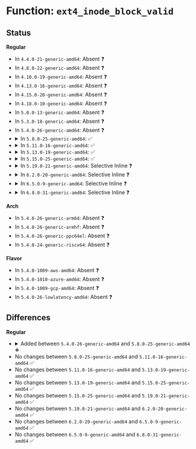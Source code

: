 # Function: <code>ext4_inode_block_valid</code>

## Status
<b>Regular</b>
<ul>
<li>
In <code>4.4.0-21-generic-amd64</code>: Absent ❓
</li>
<li>
In <code>4.8.0-22-generic-amd64</code>: Absent ❓
</li>
<li>
In <code>4.10.0-19-generic-amd64</code>: Absent ❓
</li>
<li>
In <code>4.13.0-16-generic-amd64</code>: Absent ❓
</li>
<li>
In <code>4.15.0-20-generic-amd64</code>: Absent ❓
</li>
<li>
In <code>4.18.0-10-generic-amd64</code>: Absent ❓
</li>
<li>
In <code>5.0.0-13-generic-amd64</code>: Absent ❓
</li>
<li>
In <code>5.3.0-18-generic-amd64</code>: Absent ❓
</li>
<li>
In <code>5.4.0-26-generic-amd64</code>: Absent ❓
</li>
<li>
<details>
<summary>In <code>5.8.0-25-generic-amd64</code>: ✅</summary>

```c
int ext4_inode_block_valid(struct inode * inode, ext4_fsblk_t start_blk, unsigned int count)
```

```json
{
  "name": "ext4_inode_block_valid",
  "collision_type": "Unique Global",
  "inline_type": "No",
  "funcs": [
    {
      "addr": 18446744071582886928,
      "name": "ext4_inode_block_valid",
      "external": true,
      "loc": "fs/ext4/block_validity.c:328",
      "file": "fs/ext4/block_validity.c",
      "inline": "seen, unknown",
      "caller_inline": [],
      "caller_func": [
        "fs/ext4/block_validity.c:ext4_check_blockref",
        "fs/ext4/extents.c:__ext4_ext_check",
        "fs/ext4/extents.c:__ext4_ext_check",
        "fs/ext4/indirect.c:ext4_free_branches",
        "fs/ext4/indirect.c:ext4_clear_blocks",
        "fs/ext4/inode.c:__ext4_iget",
        "fs/ext4/mballoc.c:ext4_free_blocks",
        "fs/ext4/mballoc.c:ext4_mb_mark_diskspace_used"
      ]
    }
  ],
  "symbols": [
    {
      "addr": 18446744071582886928,
      "name": "ext4_inode_block_valid",
      "section": ".text",
      "bind": "STB_GLOBAL",
      "size": 157
    }
  ]
}
```
</details>
</li>
<li>
<details>
<summary>In <code>5.11.0-16-generic-amd64</code>: ✅</summary>

```c
int ext4_inode_block_valid(struct inode * inode, ext4_fsblk_t start_blk, unsigned int count)
```

```json
{
  "name": "ext4_inode_block_valid",
  "collision_type": "Unique Global",
  "inline_type": "No",
  "funcs": [
    {
      "addr": 18446744071582959840,
      "name": "ext4_inode_block_valid",
      "external": true,
      "loc": "fs/ext4/block_validity.c:300",
      "file": "fs/ext4/block_validity.c",
      "inline": "seen, unknown",
      "caller_inline": [],
      "caller_func": [
        "fs/ext4/block_validity.c:ext4_check_blockref",
        "fs/ext4/extents.c:__ext4_ext_check",
        "fs/ext4/extents.c:__ext4_ext_check",
        "fs/ext4/indirect.c:ext4_free_branches",
        "fs/ext4/indirect.c:ext4_clear_blocks",
        "fs/ext4/inode.c:__ext4_iget",
        "fs/ext4/mballoc.c:ext4_free_blocks",
        "fs/ext4/mballoc.c:ext4_mb_mark_diskspace_used"
      ]
    }
  ],
  "symbols": [
    {
      "addr": 18446744071582959840,
      "name": "ext4_inode_block_valid",
      "section": ".text",
      "bind": "STB_GLOBAL",
      "size": 183
    }
  ]
}
```
</details>
</li>
<li>
<details>
<summary>In <code>5.13.0-19-generic-amd64</code>: ✅</summary>

```c
int ext4_inode_block_valid(struct inode * inode, ext4_fsblk_t start_blk, unsigned int count)
```

```json
{
  "name": "ext4_inode_block_valid",
  "collision_type": "Unique Global",
  "inline_type": "No",
  "funcs": [
    {
      "addr": 18446744071582985760,
      "name": "ext4_inode_block_valid",
      "external": true,
      "loc": "fs/ext4/block_validity.c:300",
      "file": "fs/ext4/block_validity.c",
      "inline": "seen, unknown",
      "caller_inline": [],
      "caller_func": [
        "fs/ext4/block_validity.c:ext4_check_blockref",
        "fs/ext4/extents.c:__ext4_ext_check",
        "fs/ext4/extents.c:__ext4_ext_check",
        "fs/ext4/indirect.c:ext4_free_branches",
        "fs/ext4/indirect.c:ext4_clear_blocks",
        "fs/ext4/inode.c:__ext4_iget",
        "fs/ext4/mballoc.c:ext4_free_blocks",
        "fs/ext4/mballoc.c:ext4_mb_mark_diskspace_used"
      ]
    }
  ],
  "symbols": [
    {
      "addr": 18446744071582985760,
      "name": "ext4_inode_block_valid",
      "section": ".text",
      "bind": "STB_GLOBAL",
      "size": 183
    }
  ]
}
```
</details>
</li>
<li>
<details>
<summary>In <code>5.15.0-25-generic-amd64</code>: ✅</summary>

```c
int ext4_inode_block_valid(struct inode * inode, ext4_fsblk_t start_blk, unsigned int count)
```

```json
{
  "name": "ext4_inode_block_valid",
  "collision_type": "Unique Global",
  "inline_type": "No",
  "funcs": [
    {
      "addr": 18446744071583321616,
      "name": "ext4_inode_block_valid",
      "external": true,
      "loc": "fs/ext4/block_validity.c:300",
      "file": "fs/ext4/block_validity.c",
      "inline": "seen, unknown",
      "caller_inline": [],
      "caller_func": [
        "fs/ext4/block_validity.c:ext4_check_blockref",
        "fs/ext4/extents.c:ext4_valid_extent_entries",
        "fs/ext4/extents.c:ext4_valid_extent_entries",
        "fs/ext4/indirect.c:ext4_free_branches",
        "fs/ext4/indirect.c:ext4_clear_blocks",
        "fs/ext4/inode.c:__ext4_iget",
        "fs/ext4/mballoc.c:ext4_free_blocks",
        "fs/ext4/mballoc.c:ext4_mb_mark_diskspace_used"
      ]
    }
  ],
  "symbols": [
    {
      "addr": 18446744071583321616,
      "name": "ext4_inode_block_valid",
      "section": ".text",
      "bind": "STB_GLOBAL",
      "size": 183
    }
  ]
}
```
</details>
</li>
<li>
<details>
<summary>In <code>5.19.0-21-generic-amd64</code>: Selective Inline ❓</summary>

```c
int ext4_inode_block_valid(struct inode * inode, ext4_fsblk_t start_blk, unsigned int count)
```

```json
{
  "name": "ext4_inode_block_valid",
  "collision_type": "Unique Global",
  "inline_type": "Selective",
  "funcs": [
    {
      "addr": 18446744071583829892,
      "name": "ext4_inode_block_valid",
      "external": true,
      "loc": "fs/ext4/block_validity.c:343",
      "file": "fs/ext4/block_validity.c",
      "inline": "not declared, inlined",
      "caller_inline": [
        "fs/ext4/block_validity.c:ext4_check_blockref"
      ],
      "caller_func": [
        "fs/ext4/extents.c:__ext4_ext_check",
        "fs/ext4/extents.c:__ext4_ext_check",
        "fs/ext4/indirect.c:ext4_free_branches",
        "fs/ext4/indirect.c:ext4_clear_blocks",
        "fs/ext4/inode.c:__ext4_iget",
        "fs/ext4/mballoc.c:ext4_free_blocks",
        "fs/ext4/mballoc.c:ext4_mb_clear_bb",
        "fs/ext4/mballoc.c:ext4_mb_clear_bb",
        "fs/ext4/mballoc.c:ext4_mb_mark_diskspace_used"
      ]
    }
  ],
  "symbols": [
    {
      "addr": 18446744071583829744,
      "name": "ext4_inode_block_valid",
      "section": ".text",
      "bind": "STB_GLOBAL",
      "size": 43
    }
  ]
}
```
</details>
</li>
<li>
<details>
<summary>In <code>6.2.0-20-generic-amd64</code>: Selective Inline ❓</summary>

```c
int ext4_inode_block_valid(struct inode * inode, ext4_fsblk_t start_blk, unsigned int count)
```

```json
{
  "name": "ext4_inode_block_valid",
  "collision_type": "Unique Global",
  "inline_type": "Selective",
  "funcs": [
    {
      "addr": 18446744071584452916,
      "name": "ext4_inode_block_valid",
      "external": true,
      "loc": "fs/ext4/block_validity.c:343",
      "file": "fs/ext4/block_validity.c",
      "inline": "not declared, inlined",
      "caller_inline": [
        "fs/ext4/block_validity.c:ext4_check_blockref"
      ],
      "caller_func": [
        "fs/ext4/extents.c:__ext4_ext_check",
        "fs/ext4/extents.c:__ext4_ext_check",
        "fs/ext4/indirect.c:ext4_free_branches",
        "fs/ext4/indirect.c:ext4_clear_blocks",
        "fs/ext4/inode.c:__ext4_iget",
        "fs/ext4/mballoc.c:ext4_free_blocks",
        "fs/ext4/mballoc.c:ext4_mb_clear_bb",
        "fs/ext4/mballoc.c:ext4_mb_clear_bb",
        "fs/ext4/mballoc.c:ext4_mb_mark_diskspace_used"
      ]
    }
  ],
  "symbols": [
    {
      "addr": 18446744071584452752,
      "name": "ext4_inode_block_valid",
      "section": ".text",
      "bind": "STB_GLOBAL",
      "size": 43
    }
  ]
}
```
</details>
</li>
<li>
<details>
<summary>In <code>6.5.0-9-generic-amd64</code>: Selective Inline ❓</summary>

```c
int ext4_inode_block_valid(struct inode * inode, ext4_fsblk_t start_blk, unsigned int count)
```

```json
{
  "name": "ext4_inode_block_valid",
  "collision_type": "Unique Global",
  "inline_type": "Selective",
  "funcs": [
    {
      "addr": 18446744071584681860,
      "name": "ext4_inode_block_valid",
      "external": true,
      "loc": "fs/ext4/block_validity.c:343",
      "file": "fs/ext4/block_validity.c",
      "inline": "not declared, inlined",
      "caller_inline": [
        "fs/ext4/block_validity.c:ext4_check_blockref"
      ],
      "caller_func": [
        "fs/ext4/extents.c:__ext4_ext_check",
        "fs/ext4/extents.c:__ext4_ext_check",
        "fs/ext4/indirect.c:ext4_free_branches",
        "fs/ext4/indirect.c:ext4_clear_blocks",
        "fs/ext4/inode.c:__ext4_iget",
        "fs/ext4/mballoc.c:ext4_free_blocks",
        "fs/ext4/mballoc.c:ext4_mb_clear_bb",
        "fs/ext4/mballoc.c:ext4_mb_clear_bb",
        "fs/ext4/mballoc.c:ext4_mb_mark_diskspace_used"
      ]
    }
  ],
  "symbols": [
    {
      "addr": 18446744071584681696,
      "name": "ext4_inode_block_valid",
      "section": ".text",
      "bind": "STB_GLOBAL",
      "size": 43
    }
  ]
}
```
</details>
</li>
<li>
<details>
<summary>In <code>6.8.0-31-generic-amd64</code>: Selective Inline ❓</summary>

```c
int ext4_inode_block_valid(struct inode * inode, ext4_fsblk_t start_blk, unsigned int count)
```

```json
{
  "name": "ext4_inode_block_valid",
  "collision_type": "Unique Global",
  "inline_type": "Selective",
  "funcs": [
    {
      "addr": 18446744071584914628,
      "name": "ext4_inode_block_valid",
      "external": true,
      "loc": "fs/ext4/block_validity.c:343",
      "file": "fs/ext4/block_validity.c",
      "inline": "not declared, inlined",
      "caller_inline": [
        "fs/ext4/block_validity.c:ext4_check_blockref"
      ],
      "caller_func": [
        "fs/ext4/extents.c:__ext4_ext_check",
        "fs/ext4/extents.c:__ext4_ext_check",
        "fs/ext4/indirect.c:ext4_free_branches",
        "fs/ext4/indirect.c:ext4_clear_blocks",
        "fs/ext4/inode.c:__ext4_iget",
        "fs/ext4/mballoc.c:ext4_free_blocks",
        "fs/ext4/mballoc.c:ext4_mb_clear_bb",
        "fs/ext4/mballoc.c:ext4_mb_clear_bb",
        "fs/ext4/mballoc.c:ext4_mb_mark_diskspace_used"
      ]
    }
  ],
  "symbols": [
    {
      "addr": 18446744071584914464,
      "name": "ext4_inode_block_valid",
      "section": ".text",
      "bind": "STB_GLOBAL",
      "size": 43
    }
  ]
}
```
</details>
</li>
</ul>
<b>Arch</b>
<ul>
<li>
In <code>5.4.0-26-generic-arm64</code>: Absent ❓
</li>
<li>
In <code>5.4.0-26-generic-armhf</code>: Absent ❓
</li>
<li>
In <code>5.4.0-26-generic-ppc64el</code>: Absent ❓
</li>
<li>
In <code>5.4.0-24-generic-riscv64</code>: Absent ❓
</li>
</ul>
<b>Flavor</b>
<ul>
<li>
In <code>5.4.0-1009-aws-amd64</code>: Absent ❓
</li>
<li>
In <code>5.4.0-1010-azure-amd64</code>: Absent ❓
</li>
<li>
In <code>5.4.0-1009-gcp-amd64</code>: Absent ❓
</li>
<li>
In <code>5.4.0-26-lowlatency-amd64</code>: Absent ❓
</li>
</ul>

## Differences
<b>Regular</b>
<ul>
<li>
<details>
<summary>Added between <code>5.4.0-26-generic-amd64</code> and <code>5.8.0-25-generic-amd64</code> ➕</summary>

```c
int ext4_inode_block_valid(struct inode * inode, ext4_fsblk_t start_blk, unsigned int count)
```
</details>
</li>
<li>
No changes between <code>5.8.0-25-generic-amd64</code> and <code>5.11.0-16-generic-amd64</code> ✅
</li>
<li>
No changes between <code>5.11.0-16-generic-amd64</code> and <code>5.13.0-19-generic-amd64</code> ✅
</li>
<li>
No changes between <code>5.13.0-19-generic-amd64</code> and <code>5.15.0-25-generic-amd64</code> ✅
</li>
<li>
No changes between <code>5.15.0-25-generic-amd64</code> and <code>5.19.0-21-generic-amd64</code> ✅
</li>
<li>
No changes between <code>5.19.0-21-generic-amd64</code> and <code>6.2.0-20-generic-amd64</code> ✅
</li>
<li>
No changes between <code>6.2.0-20-generic-amd64</code> and <code>6.5.0-9-generic-amd64</code> ✅
</li>
<li>
No changes between <code>6.5.0-9-generic-amd64</code> and <code>6.8.0-31-generic-amd64</code> ✅
</li>
</ul>
